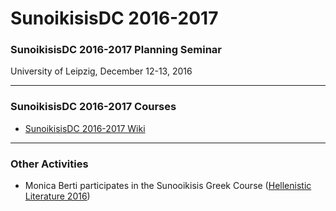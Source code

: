 # SunoikisisDC 2016-2017

### SunoikisisDC 2016-2017 Planning Seminar
University of Leipzig, December 12-13, 2016

***
### SunoikisisDC 2016-2017 Courses
* [SunoikisisDC 2016-2017 Wiki](https://github.com/SunoikisisDC/SunoikisisDC-2016-2017/wiki)

***
### Other Activities
* Monica Berti participates in the Sunooikisis Greek Course ([Hellenistic Literature 2016](http://sunoikisis-greek.chs.harvard.edu/participating-faculty-2016/))
